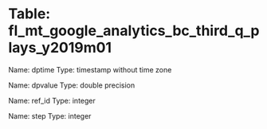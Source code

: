 Table: fl_mt_google_analytics_bc_third_q_plays_y2019m01
=======================================================

Name: dptime
Type: timestamp without time zone

Name: dpvalue
Type: double precision

Name: ref_id
Type: integer

Name: step
Type: integer

